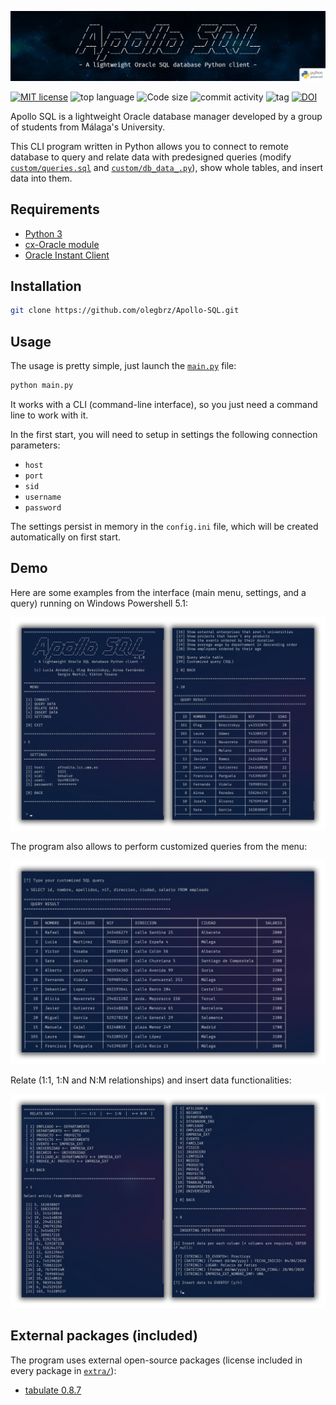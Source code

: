 ![banner](images/apollo_banner.png)

[![MIT license](https://img.shields.io/github/license/olegbrz/Apollo-SQL?color=teal)](https://lbesson.mit-license.org/) ![top language](https://img.shields.io/github/languages/top/olegbrz/Apollo-SQL) ![Code size](https://img.shields.io/github/languages/code-size/olegbrz/Apollo-SQL?color=green%20green) ![commit activity](https://img.shields.io/github/commit-activity/m/olegbrz/Apollo-SQL?color=green%20green) ![tag](https://img.shields.io/github/v/release/olegbrz/Apollo-SQL?include_prereleases) [![DOI](https://zenodo.org/badge/DOI/10.5281/zenodo.3875722.svg)](https://doi.org/10.5281/zenodo.3875722)

Apollo SQL is a lightweight Oracle database manager developed by a group of students from Málaga's University.

This CLI program written in Python allows you to connect to remote database to query and relate data with predesigned queries (modify [`custom/queries.sql`](custom/queries.sql) and [`custom/db_data_.py`](custom/db_data_.py)), show whole tables, and insert data into them.

## Requirements

- [Python 3](https://www.python.org/downloads/)
- [cx-Oracle module](https://pypi.org/project/cx-Oracle/)
- [Oracle Instant Client](https://www.oracle.com/database/technologies/instant-client.html)

## Installation

```bash
git clone https://github.com/olegbrz/Apollo-SQL.git
```

## Usage

The usage is pretty simple, just launch the [`main.py`](main.py) file:

```bash
python main.py
```

It works with a CLI (command-line interface), so you just need a command line to work with it.

In the first start, you will need to setup in settings the following connection parameters:

- `host`
- `port`
- `sid`
- `username`
- `password`

The settings persist in memory in the `config.ini` file, which will be created automatically on first start.

## Demo

Here are some examples from the interface (main menu, settings, and a query) running on Windows Powershell 5.1:

![demo](images/demo.png)

The program also allows to perform customized queries from the menu:

![demo1](images/demo1.png)

Relate (1:1, 1:N and N:M relationships) and insert data functionalities:

![demo2](images/demo2.png)

## External packages (included)

The program uses external open-source packages (license included in every package in [`extra/`](extra/)):

- [tabulate 0.8.7](https://pypi.org/project/tabulate/)
